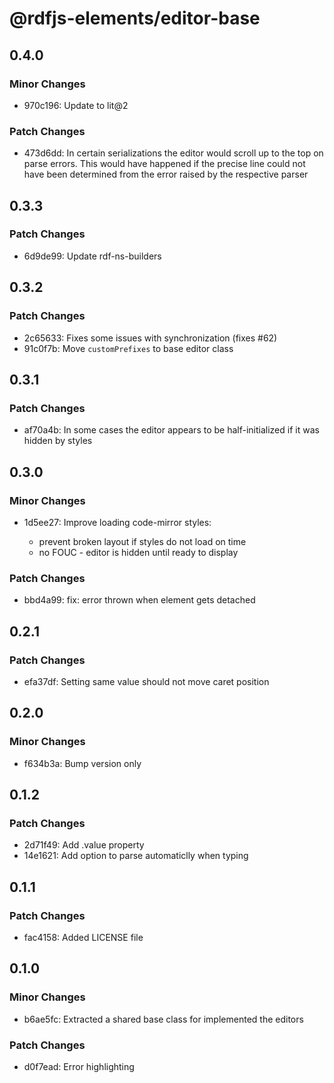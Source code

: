 # @rdfjs-elements/editor-base

## 0.4.0

### Minor Changes

- 970c196: Update to lit@2

### Patch Changes

- 473d6dd: In certain serializations the editor would scroll up to the top on parse errors. This would have happened if the precise line could not have been determined from the error raised by the respective parser

## 0.3.3

### Patch Changes

- 6d9de99: Update rdf-ns-builders

## 0.3.2

### Patch Changes

- 2c65633: Fixes some issues with synchronization (fixes #62)
- 91c0f7b: Move `customPrefixes` to base editor class

## 0.3.1

### Patch Changes

- af70a4b: In some cases the editor appears to be half-initialized if it was hidden by styles

## 0.3.0

### Minor Changes

- 1d5ee27: Improve loading code-mirror styles:

  - prevent broken layout if styles do not load on time
  - no FOUC - editor is hidden until ready to display

### Patch Changes

- bbd4a99: fix: error thrown when element gets detached

## 0.2.1

### Patch Changes

- efa37df: Setting same value should not move caret position

## 0.2.0

### Minor Changes

- f634b3a: Bump version only

## 0.1.2

### Patch Changes

- 2d71f49: Add .value property
- 14e1621: Add option to parse automaticlly when typing

## 0.1.1

### Patch Changes

- fac4158: Added LICENSE file

## 0.1.0

### Minor Changes

- b6ae5fc: Extracted a shared base class for implemented the editors

### Patch Changes

- d0f7ead: Error highlighting

